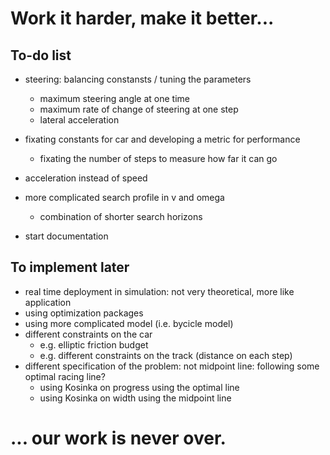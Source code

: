 # Work it harder, make it better...
## To-do list
- steering: balancing constansts / tuning the parameters
    - maximum steering angle at one time
    - maximum rate of change of steering at one step
    - lateral acceleration
- fixating constants for car and developing a metric for performance
    - fixating the number of steps to measure how far it can go

- acceleration instead of speed
- more complicated search profile in v and omega
    - combination of shorter search horizons
- start documentation
    
## To implement later
- real time deployment in simulation: not very theoretical, more like application
- using optimization packages
- using more complicated model (i.e. bycicle model)
- different constraints on the car
    - e.g. elliptic friction budget
    - e.g. different constraints on the track (distance on each step)
- different specification of the problem: not midpoint line: following some optimal racing line?
    - using Kosinka on progress using the optimal line
    - using Kosinka on width using the midpoint line
    
# ... our work is never over.